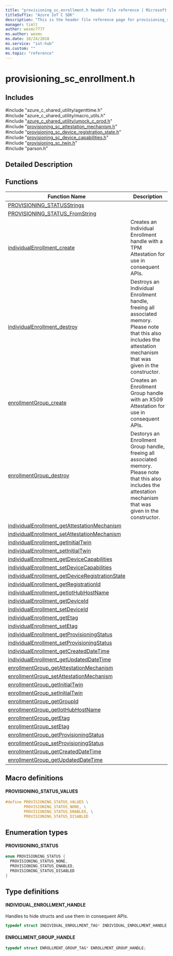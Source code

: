 ```yaml
---                             
title: "provisioning_sc_enrollment.h header file reference | Microsoft Docs" 
titleSuffix: "Azure IoT C SDK"            
description: "This is the header file reference page for provisioning_sc_enrollment.h in the Azure IoT C SDK. This SDK is used with Azure IoT Hub and Azure IoT Hub Device Provisioning Service"            
manager: timlt                 
author: wesmc7777              
ms.author: wesmc               
ms.date: 10/24/2018                    
ms.service: "iot-hub"             
ms.custom: ""                
ms.topic: "reference"        
---                            
```


# provisioning_sc_enrollment.h 

## Includes

\#include "azure_c_shared_utility/agenttime.h"  
\#include "azure_c_shared_utility/macro_utils.h"  
\#include "[azure_c_shared_utility/umock_c_prod.h](umock-c-prod-h.md)"  
\#include "[provisioning_sc_attestation_mechanism.h](provisioning-sc-attestation-mechanism-h.md)"  
\#include "[provisioning_sc_device_registration_state.h](provisioning-sc-device-registration-state-h.md)"  
\#include "[provisioning_sc_device_capabilities.h](provisioning-sc-device-capabilities-h.md)"  
\#include "[provisioning_sc_twin.h](provisioning-sc-twin-h.md)"  
\#include "parson.h"  

## Detailed Description

## Functions

Function Name                  | Description                                
--------------------------------|---------------------------------------------
[PROVISIONING_STATUSStrings](./provisioning-sc-enrollment-h/provisioning-statusstrings.md)            | 
[PROVISIONING_STATUS_FromString](./provisioning-sc-enrollment-h/provisioning-status-fromstring.md)            | 
[individualEnrollment_create](./provisioning-sc-enrollment-h/individualenrollment-create.md)            | Creates an Individual Enrollment handle with a TPM Attestation for use in consequent APIs.
[individualEnrollment_destroy](./provisioning-sc-enrollment-h/individualenrollment-destroy.md)            | Destroys an Individual Enrollment handle, freeing all associated memory. Please note that this also includes the attestation mechanism that was given in the constructor.
[enrollmentGroup_create](./provisioning-sc-enrollment-h/enrollmentgroup-create.md)            | Creates an Enrollment Group handle with an X509 Attestation for use in consequent APIs.
[enrollmentGroup_destroy](./provisioning-sc-enrollment-h/enrollmentgroup-destroy.md)            | Destorys an Enrollment Group handle, freeing all associated memory. Please note that this also includes the attestation mechanism that was given in the constructor.
[individualEnrollment_getAttestationMechanism](./provisioning-sc-enrollment-h/individualenrollment-getattestationmechanism.md)            | 
[individualEnrollment_setAttestationMechanism](./provisioning-sc-enrollment-h/individualenrollment-setattestationmechanism.md)            | 
[individualEnrollment_getInitialTwin](./provisioning-sc-enrollment-h/individualenrollment-getinitialtwin.md)            | 
[individualEnrollment_setInitialTwin](./provisioning-sc-enrollment-h/individualenrollment-setinitialtwin.md)            | 
[individualEnrollment_getDeviceCapabilities](./provisioning-sc-enrollment-h/individualenrollment-getdevicecapabilities.md)            | 
[individualEnrollment_setDeviceCapabilities](./provisioning-sc-enrollment-h/individualenrollment-setdevicecapabilities.md)            | 
[individualEnrollment_getDeviceRegistrationState](./provisioning-sc-enrollment-h/individualenrollment-getdeviceregistrationstate.md)            | 
[individualEnrollment_getRegistrationId](./provisioning-sc-enrollment-h/individualenrollment-getregistrationid.md)            | 
[individualEnrollment_getIotHubHostName](./provisioning-sc-enrollment-h/individualenrollment-getiothubhostname.md)            | 
[individualEnrollment_getDeviceId](./provisioning-sc-enrollment-h/individualenrollment-getdeviceid.md)            | 
[individualEnrollment_setDeviceId](./provisioning-sc-enrollment-h/individualenrollment-setdeviceid.md)            | 
[individualEnrollment_getEtag](./provisioning-sc-enrollment-h/individualenrollment-getetag.md)            | 
[individualEnrollment_setEtag](./provisioning-sc-enrollment-h/individualenrollment-setetag.md)            | 
[individualEnrollment_getProvisioningStatus](./provisioning-sc-enrollment-h/individualenrollment-getprovisioningstatus.md)            | 
[individualEnrollment_setProvisioningStatus](./provisioning-sc-enrollment-h/individualenrollment-setprovisioningstatus.md)            | 
[individualEnrollment_getCreatedDateTime](./provisioning-sc-enrollment-h/individualenrollment-getcreateddatetime.md)            | 
[individualEnrollment_getUpdatedDateTime](./provisioning-sc-enrollment-h/individualenrollment-getupdateddatetime.md)            | 
[enrollmentGroup_getAttestationMechanism](./provisioning-sc-enrollment-h/enrollmentgroup-getattestationmechanism.md)            | 
[enrollmentGroup_setAttestationMechanism](./provisioning-sc-enrollment-h/enrollmentgroup-setattestationmechanism.md)            | 
[enrollmentGroup_getInitialTwin](./provisioning-sc-enrollment-h/enrollmentgroup-getinitialtwin.md)            | 
[enrollmentGroup_setInitialTwin](./provisioning-sc-enrollment-h/enrollmentgroup-setinitialtwin.md)            | 
[enrollmentGroup_getGroupId](./provisioning-sc-enrollment-h/enrollmentgroup-getgroupid.md)            | 
[enrollmentGroup_getIotHubHostName](./provisioning-sc-enrollment-h/enrollmentgroup-getiothubhostname.md)            | 
[enrollmentGroup_getEtag](./provisioning-sc-enrollment-h/enrollmentgroup-getetag.md)            | 
[enrollmentGroup_setEtag](./provisioning-sc-enrollment-h/enrollmentgroup-setetag.md)            | 
[enrollmentGroup_getProvisioningStatus](./provisioning-sc-enrollment-h/enrollmentgroup-getprovisioningstatus.md)            | 
[enrollmentGroup_setProvisioningStatus](./provisioning-sc-enrollment-h/enrollmentgroup-setprovisioningstatus.md)            | 
[enrollmentGroup_getCreatedDateTime](./provisioning-sc-enrollment-h/enrollmentgroup-getcreateddatetime.md)            | 
[enrollmentGroup_getUpdatedDateTime](./provisioning-sc-enrollment-h/enrollmentgroup-getupdateddatetime.md)            | 

## Macro definitions

#### PROVISIONING_STATUS_VALUES

```C
#define PROVISIONING_STATUS_VALUES \
        PROVISIONING_STATUS_NONE, \
        PROVISIONING_STATUS_ENABLED, \
        PROVISIONING_STATUS_DISABLED 
```

## Enumeration types

#### PROVISIONING_STATUS

```C
enum PROVISIONING_STATUS {
  PROVISIONING_STATUS_NONE,
  PROVISIONING_STATUS_ENABLED,
  PROVISIONING_STATUS_DISABLED
}
```

## Type definitions

#### INDIVIDUAL_ENROLLMENT_HANDLE

Handles to hide structs and use them in consequent APIs. 

```C
typedef struct INDIVIDUAL_ENROLLMENT_TAG* INDIVIDUAL_ENROLLMENT_HANDLE;
```

#### ENROLLMENT_GROUP_HANDLE

```C
typedef struct ENROLLMENT_GROUP_TAG* ENROLLMENT_GROUP_HANDLE;
```

